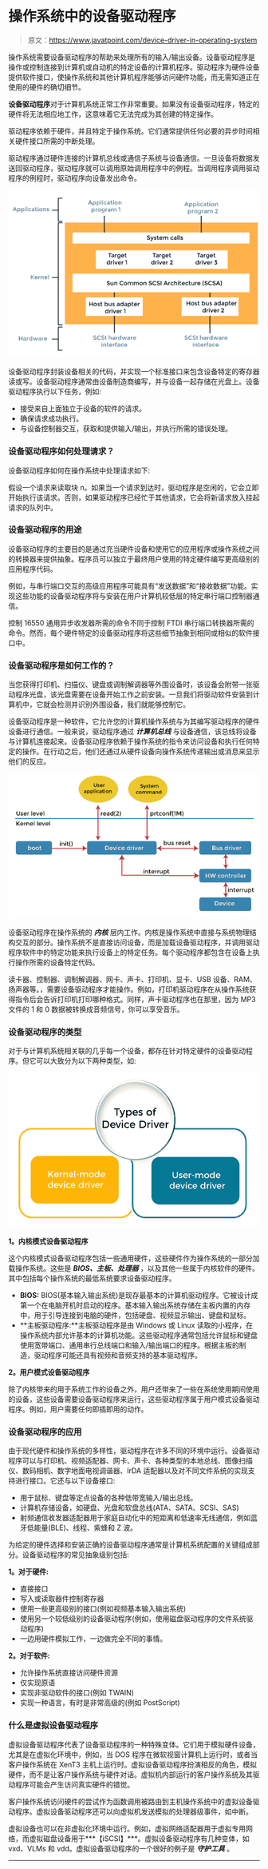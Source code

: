# 操作系统中的设备驱动程序

> 原文：<https://www.javatpoint.com/device-driver-in-operating-system>

操作系统需要设备驱动程序的帮助来处理所有的输入/输出设备。设备驱动程序是操作或控制连接到计算机或自动机的特定设备的计算机程序。驱动程序为硬件设备提供软件接口，使操作系统和其他计算机程序能够访问硬件功能，而无需知道正在使用的硬件的确切细节。

**设备驱动程序**对于计算机系统正常工作非常重要。如果没有设备驱动程序，特定的硬件将无法相应地工作，这意味着它无法完成为其创建的特定操作。

驱动程序依赖于硬件，并且特定于操作系统。它们通常提供任何必要的异步时间相关硬件接口所需的中断处理。

驱动程序通过硬件连接的计算机总线或通信子系统与设备通信。一旦设备将数据发送回驱动程序，驱动程序就可以调用原始调用程序中的例程。当调用程序调用驱动程序的例程时，驱动程序向设备发出命令。

![Device Driver in Operating System](img/ae129c265d39d7698a19b435cc40e0bb.png)

设备驱动程序封装设备相关的代码，并实现一个标准接口来包含设备特定的寄存器读或写。设备驱动程序通常由设备制造商编写，并与设备一起存储在光盘上。设备驱动程序执行以下任务，例如:

*   接受来自上面独立于设备的软件的请求。
*   确保请求成功执行。
*   与设备控制器交互，获取和提供输入/输出，并执行所需的错误处理。

### 设备驱动程序如何处理请求？

设备驱动程序如何在操作系统中处理请求如下:

假设一个请求来读取块 n。如果当一个请求到达时，驱动程序是空闲的，它会立即开始执行该请求。否则，如果驱动程序已经忙于其他请求，它会将新请求放入挂起请求的队列中。

### 设备驱动程序的用途

设备驱动程序的主要目的是通过充当硬件设备和使用它的应用程序或操作系统之间的转换器来提供抽象。程序员可以独立于最终用户使用的特定硬件编写更高级别的应用程序代码。

例如，与串行端口交互的高级应用程序可能具有“发送数据”和“接收数据”功能。实现这些功能的设备驱动程序将与安装在用户计算机较低层的特定串行端口控制器通信。

控制 16550 通用异步收发器所需的命令不同于控制 FTDI 串行端口转换器所需的命令。然而，每个硬件特定的设备驱动程序将这些细节抽象到相同或相似的软件接口中。

### 设备驱动程序是如何工作的？

当您获得打印机、扫描仪、键盘或调制解调器等外围设备时，该设备会附带一张驱动程序光盘，该光盘需要在设备开始工作之前安装。一旦我们将驱动软件安装到计算机中，它就会检测并识别外围设备，我们就能够控制它。

设备驱动程序是一种软件，它允许您的计算机操作系统与为其编写驱动程序的硬件设备进行通信。一般来说，驱动程序通过 ***计算机总线*** 与设备通信，该总线将设备与计算机连接起来。设备驱动程序依赖于操作系统的指令来访问设备和执行任何特定的操作。在行动之后，他们还通过从硬件设备向操作系统传递输出或消息来显示他们的反应。

![Device Driver in Operating System](img/5b308a179f61b931b665ebd5a960c97b.png)

设备驱动程序在操作系统的 ***内核*** 层内工作。内核是操作系统中直接与系统物理结构交互的部分。操作系统不是直接访问设备，而是加载设备驱动程序，并调用驱动程序软件中的特定功能来执行设备上的特定任务。每个驱动程序都包含在设备上执行操作所需的设备特定代码。

读卡器、控制器、调制解调器、网卡、声卡、打印机、显卡、USB 设备、RAM、扬声器等。，需要设备驱动程序才能操作。例如，打印机驱动程序在从操作系统获得指令后会告诉打印机打印哪种格式。同样，声卡驱动程序也在那里，因为 MP3 文件的 1 和 0 数据被转换成音频信号，你可以享受音乐。

### 设备驱动程序的类型

对于与计算机系统相关联的几乎每一个设备，都存在针对特定硬件的设备驱动程序。但它可以大致分为以下两种类型，如:

![Device Driver in Operating System](img/a7904f73f78ecf8ce87f8d9a83089988.png)

**1。内核模式设备驱动程序**

这个内核模式设备驱动程序包括一些通用硬件，这些硬件作为操作系统的一部分加载操作系统。这些是 ***BIOS、主板、处理器*** ，以及其他一些属于内核软件的硬件。其中包括每个操作系统的最低系统要求设备驱动程序。

*   **BIOS:** BIOS(基本输入输出系统)是现存最基本的计算机驱动程序。它被设计成第一个在电脑开机时启动的程序。基本输入输出系统存储在主板内置的内存中，用于引导连接到电脑的硬件，包括硬盘、视频显示输出、键盘和鼠标。
*   **主板驱动程序:**主板驱动程序是由 Windows 或 Linux 读取的小程序，在操作系统内部允许基本的计算机功能。这些驱动程序通常包括允许鼠标和键盘使用宽带端口、通用串行总线端口和输入/输出端口的程序。根据主板的制造，驱动程序可能还具有视频和音频支持的基本驱动程序。

**2。用户模式设备驱动程序**

除了内核带来的用于系统工作的设备之外，用户还带来了一些在系统使用期间使用的设备，这些设备需要设备驱动程序来运行，这些驱动程序属于用户模式设备驱动程序。例如，用户需要任何即插即用的动作。

### 设备驱动程序的应用

由于现代硬件和操作系统的多样性，驱动程序在许多不同的环境中运行。设备驱动程序可以与打印机、视频适配器、网卡、声卡、各种类型的本地总线、图像扫描仪、数码相机、数字地面电视调谐器、IrDA 适配器以及对不同文件系统的实现支持进行接口。它还与以下设备接口:

*   用于鼠标、键盘等定点设备的各种低带宽输入/输出总线。
*   计算机存储设备，如硬盘、光盘和软盘总线(ATA、SATA、SCSI、SAS)
*   射频通信收发器适配器用于家庭自动化中的短距离和低速率无线通信，例如蓝牙低能量(BLE)、线程、紫蜂和 Z 波。

为给定的硬件选择和安装正确的设备驱动程序通常是计算机系统配置的关键组成部分。设备驱动程序的常见抽象级别包括:

**1。对于硬件:**

*   直接接口
*   写入或读取器件控制寄存器
*   使用一些更高级别的接口(例如视频基本输入输出系统)
*   使用另一个较低级别的设备驱动程序(例如，使用磁盘驱动程序的文件系统驱动程序)
*   一边用硬件模拟工作，一边做完全不同的事情。

**2。对于软件:**

*   允许操作系统直接访问硬件资源
*   仅实现原语
*   实现非驱动软件的接口(例如 TWAIN)
*   实现一种语言，有时是非常高级的(例如 PostScript)

### 什么是虚拟设备驱动程序

虚拟设备驱动程序代表了设备驱动程序的一种特殊变体。它们用于模拟硬件设备，尤其是在虚拟化环境中，例如，当 DOS 程序在微软视窗计算机上运行时，或者当客户操作系统在 XenT3 主机上运行时。虚拟设备驱动程序扮演相反的角色，模拟硬件，而不是让客户操作系统与硬件对话。虚拟机内部运行的客户操作系统及其驱动程序可能会产生访问真实硬件的错觉。

客户操作系统访问硬件的尝试作为函数调用被路由到主机操作系统中的虚拟设备驱动程序。虚拟设备驱动程序还可以向虚拟机发送模拟的处理器级事件，如中断。

虚拟设备也可以在非虚拟化环境中运行。例如，虚拟网络适配器用于虚拟专用网络，而虚拟磁盘设备用于***【iSCSI】***。虚拟设备驱动程序有几种变体，如 vxd、VLMs 和 vdd。虚拟设备驱动程序的一个很好的例子是 ***守护工具*** 。

* * *